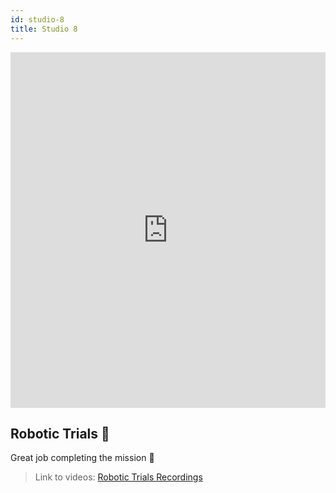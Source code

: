 ```yaml
---
id: studio-8
title: Studio 8
---
```


<iframe src="https://docs.google.com/presentation/d/e/2PACX-1vRoMZunsorcI00_C7crzIB8XLRh_fPU0bsp8Y6QY_Q0N911OhRIFnI2DRcEsEgYe5QCXIonGChqSZao/embed?start=false&loop=false&delayms=3000" frameborder="0" width="100%" height="569" allowfullscreen="true" mozallowfullscreen="true" webkitallowfullscreen="true"></iframe>

## Robotic Trials 🤖

Great job completing the mission 🎉

> Link to videos: [Robotic Trials Recordings](https://drive.google.com/drive/folders/1dnZXQaZE2_D_O18uQoJaM_ynTGLQhQi8?usp=sharing)
